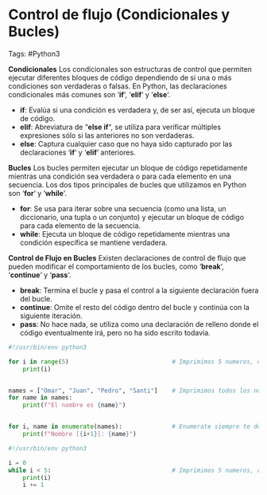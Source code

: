 # Control de flujo (Condicionales y Bucles)

Tags: #Python3 

**Condicionales**
Los condicionales son estructuras de control que permiten ejecutar diferentes bloques de código dependiendo de si una o más condiciones son verdaderas o falsas. En Python, las declaraciones condicionales más comunes son ‘**if**‘, ‘**elif**‘ y ‘**else**‘.
- **if**: Evalúa si una condición es verdadera y, de ser así, ejecuta un bloque de código.
- **elif**: Abreviatura de “**else if**“, se utiliza para verificar múltiples expresiones sólo si las anteriores no son verdaderas.
- **else**: Captura cualquier caso que no haya sido capturado por las declaraciones ‘**if**‘ y ‘**elif**‘ anteriores.

**Bucles**
Los bucles permiten ejecutar un bloque de código repetidamente mientras una condición sea verdadera o para cada elemento en una secuencia. Los dos tipos principales de bucles que utilizamos en Python son ‘**for**‘ y ‘**while**‘.

- **for**: Se usa para iterar sobre una secuencia (como una lista, un diccionario, una tupla o un conjunto) y ejecutar un bloque de código para cada elemento de la secuencia.
- **while**: Ejecuta un bloque de código repetidamente mientras una condición específica se mantiene verdadera.

**Control de Flujo en Bucles**
Existen declaraciones de control de flujo que pueden modificar el comportamiento de los bucles, como ‘**break**‘, ‘**continue**‘ y ‘**pass**‘.

- **break**: Termina el bucle y pasa el control a la siguiente declaración fuera del bucle.
- **continue**: Omite el resto del código dentro del bucle y continúa con la siguiente iteración.
- **pass**: No hace nada, se utiliza como una declaración de relleno donde el código eventualmente irá, pero no ha sido escrito todavía.


```python
#!/usr/bin/env python3 

for i in range(5)                             # Imprimimos 5 numeros, desde el 0 hasta el 4 
	print(i)


names = ["Omar", "Juan", "Pedro", "Santi"]    # Imprimimos todos los nombres de la lista
for name in names:
	print(f"El nombre es {name}")


for i, name in enumerate(names):              # Enumerate siempre te devuelve (Posicion, Valor), por eso debes colocar dos variables
	print(f"Nombre [{i+1}]: {name}")
```

```python
#!/usr/bin/env python3 

i = 0
while i < 5:                                  # Imprimimos 5 numeros, desde el 0 hasta el 4 
	print(i)
	i += 1
```